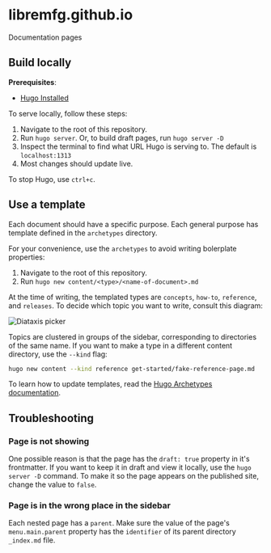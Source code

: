 # libremfg.github.io

Documentation pages

## Build locally

**Prerequisites**:
- [Hugo Installed](https://gohugo.io/installation/)


To serve locally, follow these steps:

1. Navigate to the root of this repository.
2. Run `hugo server`. Or, to build draft pages, run `hugo server -D`
3. Inspect the terminal to find what URL Hugo is serving to. The default is `localhost:1313`
4. Most changes should update live.

To stop Hugo, use `ctrl+c`.

## Use a template

Each document should have a specific purpose.
Each general purpose has template defined in the `archetypes` directory.

For your convenience, use the `archetypes` to avoid writing bolerplate properties:

1. Navigate to the root of this repository.
2. Run `hugo new content/<type>/<name-of-document>.md`

At the time of writing, the templated types are `concepts`, `how-to`, `reference`, and `releases`.
To decide which topic you want to write, consult this diagram:

![Diataxis picker](https://wellshapedwords.com/images/diataxis.svg)

Topics are clustered in groups of the sidebar, corresponding to directories of the same name.
If you want to make a type in a different content directory, use the `--kind` flag:

```sh
hugo new content --kind reference get-started/fake-reference-page.md
```

To learn how to update templates, read the [Hugo Archetypes documentation](https://gohugo.io/content-management/archetypes/). 

## Troubleshooting

### Page is not showing

One possible reason is that the page has the `draft: true` property in it's frontmatter. If you want to keep it in draft and view it locally, use the `hugo server -D` command.
To make it so the page appears on the published site, change the value to `false`.

### Page is in the wrong place in the sidebar

Each nested page has a `parent`. Make sure the value of the page's `menu.main.parent` property has the `identifier` of its parent directory `_index.md` file.
